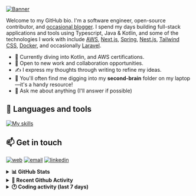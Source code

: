 [![Banner](https://raw.githubusercontent.com/wilfriedago/wilfriedago/main/assets/1.png)][website]

Welcome to my GitHub bio. I'm a software engineer, open-source contributor, and [occasional blogger][blog]. I spend my days building full-stack applications and tools using Typescript, Java & Kotlin, and some of the technologies I work with include [AWS](https://aws.amazon.com/fr/), [Next.js](https://nextjs.org/), [Spring](https://spring.io/), [Nest.js](https://nestjs.com/), [Tailwind CSS](https://github.com/tailwindlabs/tailwindcss), [Docker](https://www.docker.com/), and occasionally [Laravel](https://laravel.com/).

- 🔭 Currently diving into Kotlin, and AWS certifications.
- 👯 Open to new work and collaboration opportunities.
- ✍️ I express my thoughts through writing to refine my ideas.
- 🧠 You'll often find me digging into my **second-brain** folder on my laptop—it's a handy resource!
- 💬 Ask me about anything (I'll answer if possible)

## 🎨 Languages and tools

[![My skills](https://skillicons.dev/icons?i=typescript,js,nodejs,nest,java,kotlin,spring,python,fastapi,django,aws,docker,vscode,idea,tailwind&perline=15)](https://wilfriedago.dev/about#skills)

## 📫 Get in touch
[![web](https://img.shields.io/badge/WEBSITE-12100E?logo=google-earth&color=282A36)][website]
[![email](https://img.shields.io/badge/MAIL-12100E?logo=mailgun&color=282A36)][mail]
[![linkedin](https://img.shields.io/badge/LINKEDIN-12100E?logo=linkedin&color=282A36)][linkedin]


<details>
  <summary><b>📊 GitHub Stats</b></summary>
	<br/>
	<p align="left">
		<img width="49.5%" src="https://github-readme-stats.vercel.app/api?username=wilfriedago&show_icons=true&count_private=true&title_color=10b981&icon_color=10b981&theme=react&hide_border=true&rank_icon=github" />
		<img width="49.5%" src="https://streak-stats.demolab.com/?user=wilfriedago&hide_border=true&theme=react&ring=10b981&fire=fff&currStreakNum=fff&sideLabels=10b981&currStreakLabel=10b981&sideNums=fff" />
	</p>
</details>

<details>
  <summary><b>📅 Recent Github Activity</b></summary>
	<br>

<!--RECENT_ACTIVITY:last_update-->
Last Updated: Saturday, November 9th, 2024, 4:16:24 AM
<!--RECENT_ACTIVITY:last_update_end-->

<!--RECENT_ACTIVITY:start-->
1. ⬆️ Pushed 1 commit(s) to [wilfriedago/obsidian-highlighter-plugin](https://github.com/wilfriedago/obsidian-highlighter-plugin)<br>
2. 🔱 Forked [wilfriedago/obsidian-highlighter-plugin](https://github.com/wilfriedago/obsidian-highlighter-plugin) from [chetachiezikeuzor/Highlightr-Plugin](https://github.com/chetachiezikeuzor/Highlightr-Plugin)<br>
3. ⬆️ Pushed 110 commit(s) to [thewlabs/rssnext-follow](https://github.com/thewlabs/rssnext-follow)<br>
4. 🔱 Forked [wilfriedago/mui-x](https://github.com/wilfriedago/mui-x) from [mui/mui-x](https://github.com/mui/mui-x)<br>
5. ⭐ Starred [mui/mui-x](https://github.com/mui/mui-x)<br>
<!--RECENT_ACTIVITY:end-->
</details>

<details>
  <summary><b>🕐 Coding activity (last 7 days)</b></summary>
	<br>

<!--START_SECTION:waka-->

```python
Total Time: 39 hrs 28 mins

TypeScript      11 hrs 48 mins  ███████▒░░░░░░░░░░░░░░░░░   29.75 %
Java            8 hrs 18 mins   █████▒░░░░░░░░░░░░░░░░░░░   20.93 %
C               2 hrs 35 mins   █▓░░░░░░░░░░░░░░░░░░░░░░░   06.52 %
JavaScript      33 mins         ▒░░░░░░░░░░░░░░░░░░░░░░░░   01.39 %
XML             20 mins         ▒░░░░░░░░░░░░░░░░░░░░░░░░   00.85 %
SCSS            19 mins         ▒░░░░░░░░░░░░░░░░░░░░░░░░   00.83 %
Git             13 mins         ░░░░░░░░░░░░░░░░░░░░░░░░░   00.58 %
Makefile        12 mins         ░░░░░░░░░░░░░░░░░░░░░░░░░   00.52 %
```

<!--END_SECTION:waka-->
</details>

[website]: https://wilfriedago.dev
[linkedin]: https://linkedin.com/in/wilfriedago
[blog]: https://wilfriedago.dev/blog
[mail]: mailto:me@wilfriedago.dev
